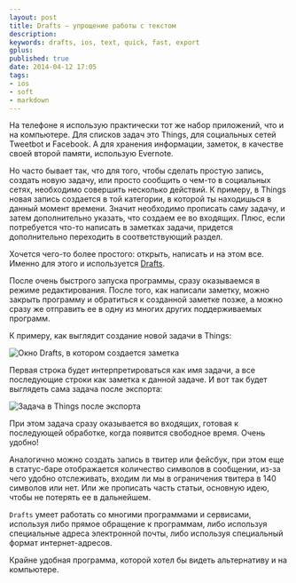 ```yaml
---
layout: post
title: Drafts – упрощение работы с текстом
description: 
keywords: drafts, ios, text, quick, fast, export
gplus: 
published: true
date: 2014-04-12 17:05
tags:
- ios
- soft
- markdown
---
```

На телефоне я использую практически тот же набор приложений, что и на компьютере. Для списков задач это Things, для социальных сетей Tweetbot и Facebook. А для хранения информации, заметок, в качестве своей второй памяти, использую Evernote.

Но часто бывает так, что для того, чтобы сделать простую запись, создать новую задачу, или просто сообщить о чем-то в социальных сетях, необходимо совершить несколько действий. К примеру, в Things новая запись создается в той категории, в которой ты находишься в данный момент времени. Значит необходимо прописать саму задачу, и затем дополнительно указать, что создаем ее во входящих. Плюс, если потребуется что-то написать в заметках задачи, придется дополнительно переходить в соответствующий раздел.

Хочется чего-то более простого: открыть, написать и на этом все. Именно для этого и используется [Drafts][1].

После очень быстрого запуска программы, сразу оказываемся в режиме редактирования. После того, как написали заметку, можно закрыть программу и обратиться к созданной заметке позже, а можно сразу же отправить ее в одну из многих других поддерживаемых программ.

К примеру, как выглядит создание новой задачи в Things:

![Окно Drafts, в котором создается заметка][image-1]

Первая строка будет интерпретироваться как имя задачи, а все последующие строки как заметка к данной задаче. И вот так будет выглядеть сама задача после экспорта:

![Задача в Things после экспорта][image-2]

При этом задача сразу оказывается во входящих, готовая к последующей обработке, когда появится свободное время. Очень удобно!

Аналогично можно создать запись в твитер или фейсбук, при этом еще в статус-баре отображается количество символов в сообщении, из-за чего удобно отслеживать, входим ли мы в ограничения твитера в 140 символов или нет. Или же прописать часть статьи, основную идею, чтобы не потерять ее в дальнейшем.

`Drafts` умеет работать со многими программами и сервисами, используя либо прямое обращение к  программам, либо используя специальные адреса электронной почты, либо используя специальный формат интернет-адресов. 

Крайне удобная программа, которой хотел бы видеть альтернативу и на компьютере.

[1]:	http://agiletortoise.com/drafts/ "Drafts"

[image-1]:	http://static.juev.org/2014/04/drafts_main.png "Drafts"
[image-2]:	http://static.juev.org/2014/04/things_notes.png "Things"
